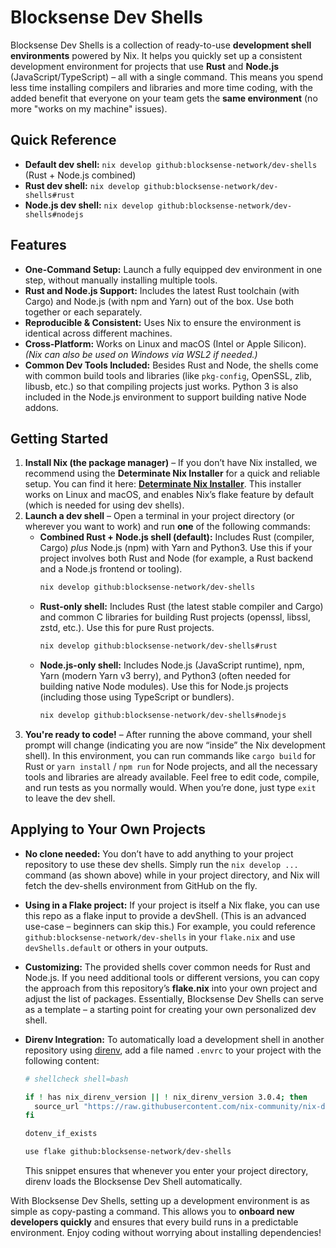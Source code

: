 # Blocksense Dev Shells

Blocksense Dev Shells is a collection of ready-to-use **development shell
environments** powered by Nix. It helps you quickly set up a consistent
development environment for projects that use **Rust** and **Node.js**
(JavaScript/TypeScript) – all with a single command. This means you spend less
time installing compilers and libraries and more time coding, with the added
benefit that everyone on your team gets the **same environment** (no more
"works on my machine" issues).

## Quick Reference

- **Default dev shell:** `nix develop github:blocksense-network/dev-shells`
  (Rust + Node.js combined)
- **Rust dev shell:** `nix develop github:blocksense-network/dev-shells#rust`
- **Node.js dev shell:** `nix develop github:blocksense-network/dev-shells#nodejs`

## Features

- **One-Command Setup:** Launch a fully equipped dev environment in one step,
  without manually installing multiple tools.
- **Rust and Node.js Support:** Includes the latest Rust toolchain (with Cargo)
  and Node.js (with npm and Yarn) out of the box. Use both together or each
  separately.
- **Reproducible & Consistent:** Uses Nix to ensure the environment is
  identical across different machines.
- **Cross-Platform:** Works on Linux and macOS (Intel or Apple Silicon). *(Nix
  can also be used on Windows via WSL2 if needed.)*
- **Common Dev Tools Included:** Besides Rust and Node, the shells come with
  common build tools and libraries (like `pkg-config`, OpenSSL, zlib, libusb,
  etc.) so that compiling projects just works. Python 3 is also included in the
  Node.js environment to support building native Node addons.

## Getting Started

1. **Install Nix (the package manager)** – If you don’t have Nix installed, we
   recommend using the **Determinate Nix Installer** for a quick and reliable
   setup. You can find it here: **[Determinate Nix Installer](https://zero-to-nix.com/start/install/)**.
   This installer works on Linux and macOS, and enables Nix’s flake feature by
   default (which is needed for using dev shells).
2. **Launch a dev shell** – Open a terminal in your project directory (or
   wherever you want to work) and run **one** of the following commands:
   - **Combined Rust + Node.js shell (default):**
     Includes Rust (compiler, Cargo) *plus* Node.js (npm) with Yarn and
     Python3. Use this if your project involves both Rust and Node (for example,
     a Rust backend and a Node.js frontend or tooling).
     ```bash
     nix develop github:blocksense-network/dev-shells
     ```
   - **Rust-only shell:**
     Includes Rust (the latest stable compiler and Cargo) and common C
     libraries for building Rust projects (openssl, libssl, zstd, etc.). Use this
     for pure Rust projects.
     ```bash
     nix develop github:blocksense-network/dev-shells#rust
     ```
   - **Node.js-only shell:**
     Includes Node.js (JavaScript runtime), npm, Yarn (modern Yarn v3 berry),
     and Python3 (often needed for building native Node modules). Use this for
     Node.js projects (including those using TypeScript or bundlers).
     ```bash
     nix develop github:blocksense-network/dev-shells#nodejs
     ```
3. **You're ready to code!** – After running the above command, your shell
   prompt will change (indicating you are now “inside” the Nix development
  shell). In this environment, you can run commands like `cargo build` for Rust
  or `yarn install` / `npm run` for Node projects, and all the necessary tools
  and libraries are already available. Feel free to edit code, compile, and run
  tests as you normally would. When you’re done, just type `exit` to leave the
  dev shell.

## Applying to Your Own Projects

- **No clone needed:** You don’t have to add anything to your project
  repository to use these dev shells. Simply run the `nix develop ...` command
  (as shown above) while in your project directory, and Nix will fetch the
  dev-shells environment from GitHub on the fly.
- **Using in a Flake project:** If your project is itself a Nix flake, you can
  use this repo as a flake input to provide a devShell. (This is an advanced
  use-case – beginners can skip this.) For example, you could reference
  `github:blocksense-network/dev-shells` in your `flake.nix` and use
  `devShells.default` or others in your outputs.
- **Customizing:** The provided shells cover common needs for Rust and Node.js.
  If you need additional tools or different versions, you can copy the approach
  from this repository’s **flake.nix** into your own project and adjust the list
  of packages. Essentially, Blocksense Dev Shells can serve as a template – a
  starting point for creating your own personalized dev shell.

- **Direnv Integration:** To automatically load a development shell in another
  repository using [direnv](https://direnv.net/), add a file named `.envrc` to
  your project with the following content:
  ```bash
  # shellcheck shell=bash

  if ! has nix_direnv_version || ! nix_direnv_version 3.0.4; then
    source_url "https://raw.githubusercontent.com/nix-community/nix-direnv/3.0.4/direnvrc" "sha256-DzlYZ33mWF/Gs8DDeyjr8mnVmQGx7ASYqA5WlxwvBG4="
  fi

  dotenv_if_exists

  use flake github:blocksense-network/dev-shells
  ```

  This snippet ensures that whenever you enter your project directory, direnv loads the Blocksense Dev Shell automatically.

With Blocksense Dev Shells, setting up a development environment is as simple
as copy-pasting a command. This allows you to **onboard new developers
quickly** and ensures that every build runs in a predictable environment. Enjoy
coding without worrying about installing dependencies!
